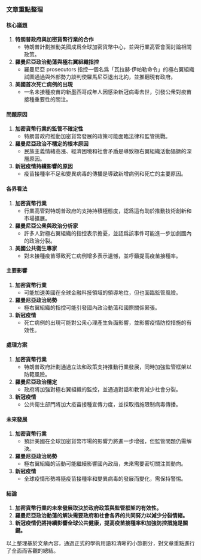 ### 文章重點整理

#### 核心議題
1. **特朗普政府與加密貨幣行業的合作**  
   - 特朗普計劃推動美國成爲全球加密貨幣中心，並與行業高管會面討論相關政策。
2. **羅曼尼亞政治動蕩與極右翼組織指控**
   - 羅曼尼亞 prosecutors 指控一個名爲「瓦拉赫·伊帕勒命令」的極右翼組織試圖通過與外部勢力談判使羅馬尼亞退出北約，並推翻現有政府。
3. **美國首次死亡病例的出現**  
   - 一名未接種疫苗的新墨西哥成年人因感染新冠病毒去世，引發公衆對疫苗接種重要性的關注。

#### 問題原因
1. **加密貨幣行業的監管不確定性**
   - 特朗普政府推動加密貨幣發展的政策可能面臨法律和監管挑戰。
2. **羅曼尼亞政治不穩定的根本原因**
   - 民族主義情緒高漲、經濟困境和社會矛盾是導致極右翼組織活動猖獗的深層原因。
3. **新冠疫情持續影響的原因**  
   - 疫苗接種率不足和變異病毒的傳播是導致新增病例和死亡的主要原因。

#### 各界看法
1. **加密貨幣行業**
   - 行業高管對特朗普政府的支持持積極態度，認爲這有助於推動技術創新和市場擴展。
2. **羅曼尼亞公衆與政治分析家**
   - 許多人對極右翼組織的指控表示擔憂，並認爲該事件可能進一步加劇國內的政治分裂。
3. **美國公共衛生專家**
   - 對未接種疫苗導致死亡病例增多表示遺憾，並呼籲提高疫苗接種率。

#### 主要影響
1. **加密貨幣行業**
   - 可能加速美國在全球金融科技領域的領導地位，但也面臨監管風險。
2. **羅曼尼亞政治局勢**
   - 極右翼組織的指控可能引發國內政治動蕩和國際關係緊張。
3. **新冠疫情**
   - 死亡病例的出現可能對公衆心理產生負面影響，並影響疫情防控措施的有效性。

#### 處理方案
1. **加密貨幣行業**  
   - 特朗普政府計劃通過立法和政策支持推動行業發展，同時加強監管框架以防範風險。
2. **羅曼尼亞政治穩定**
   - 政府將加強對極右翼組織的監控，並通過對話和教育減少社會分裂。
3. **新冠疫情**
   - 公共衛生部門將加大疫苗接種宣傳力度，並採取措施限制病毒傳播。

#### 未來發展
1. **加密貨幣行業**
   - 預計美國在全球加密貨幣市場的影響力將進一步增強，但監管問題仍需解決。
2. **羅曼尼亞政治局勢**
   - 極右翼組織的活動可能繼續影響國內政局，未來需要密切關注其動向。
3. **新冠疫情**
   - 全球疫情形勢將隨疫苗接種率和變異病毒的發展而變化，需保持警惕。

#### 結論
1. **加密貨幣行業的未來發展取決於政府政策與監管框架的有效性。**  
2. **羅曼尼亞政治動蕩的解決需要政府和社會各界的共同努力以減少分裂情緒。**
3. **新冠疫情仍將持續影響全球公共健康，提高疫苗接種率和加強防控措施是關鍵。**

以上整理基於文章內容，通過正式的學術用語和清晰的小節劃分，對文章重點進行了全面而客觀的總結。